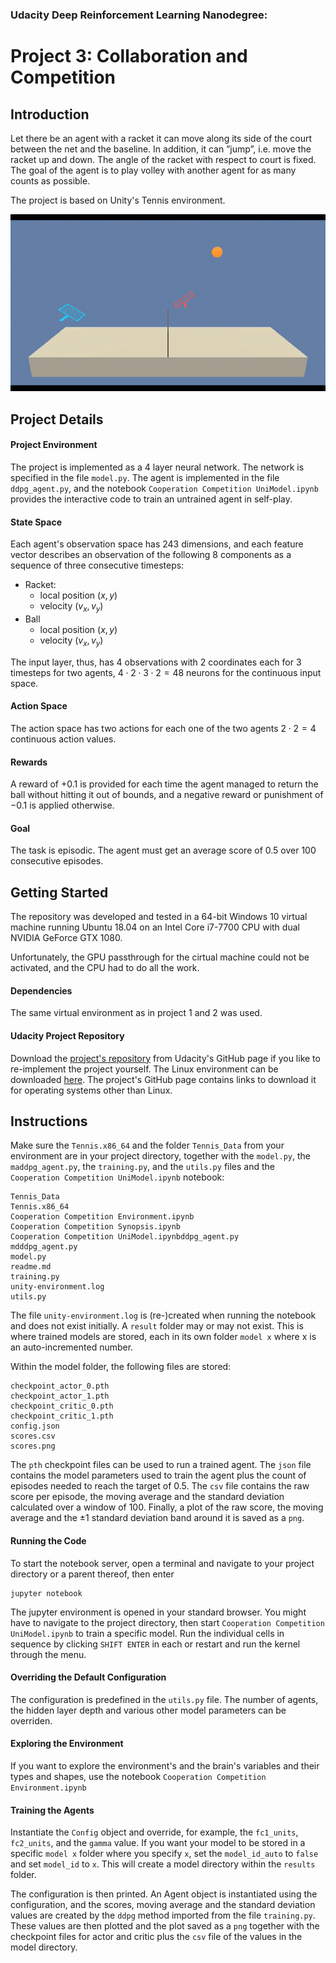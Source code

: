 ### Udacity Deep Reinforcement Learning Nanodegree:

# Project 3: Collaboration and Competition



## Introduction

Let there be an agent with a racket it can move along its side of the court between the net and the baseline. In addition, it can ”jump”, i.e. move the racket up and down. The angle of the racket with respect to court is fixed. The goal of the agent is to play volley with another agent for as many counts as possible. 

The project is based on Unity's Tennis environment.

<img src="./assets/trained agents.gif">


## Project Details

#### Project Environment
The project is implemented as a 4 layer neural network. The network is specified in the file `model.py`. The agent is implemented in the file `ddpg_agent.py`, and the notebook `Cooperation Competition UniModel.ipynb` provides the interactive code to train an untrained agent in self-play. 

#### State Space
Each agent's observation space has 243 dimensions, and each feature vector describes an observation of the following 8 components as a sequence of three consecutive timesteps:
- Racket:
  - local position $(x, y)$
  - velocity $(v_x, v_y)$
- Ball
  - local position $(x, y)$
  - velocity $(v_x, v_y)$

The input layer, thus, has 4 observations with 2 coordinates each for 3 timesteps for two agents, $4 \cdot2 \cdot 3 \cdot 2 = 48$ neurons for the continuous input space. 

#### Action Space
The action space has two actions for each one of the two agents $2 \cdot 2 = 4$ continuous action values.

#### Rewards
A reward of $+0.1$ is provided for each time the agent managed to return the ball without hitting it out of bounds, and a negative reward or punishment of $-0.1$ is applied otherwise.

#### Goal
The task is episodic. The agent must get an average score of $0.5$ over 100 consecutive episodes.



## Getting Started
The repository was developed and tested in a 64-bit Windows 10 virtual machine running Ubuntu 18.04 on an Intel Core i7-7700 CPU with dual NVIDIA GeForce GTX 1080.  

Unfortunately, the GPU passthrough for the cirtual machine could not be activated, and the CPU had to do all the work.

#### Dependencies
The same virtual environment as in project 1 and 2 was used.

#### Udacity Project Repository
Download the [project's repository](https://github.com/udacity/deep-reinforcement-learning/tree/master/p3_collab_competl) from Udacity's GitHub page if you like to re-implement the project yourself.
The Linux environment can be downloaded [here](https://s3-us-west-1.amazonaws.com/udacity-drlnd/P3/Tennis/Tennis_Linux.zip). The project's GitHub page contains links to download it for operating systems other than Linux.

## Instructions
Make sure the `Tennis.x86_64` and the folder `Tennis_Data` from your environment are in your project directory, together with the `model.py`,  the `maddpg_agent.py`,  the `training.py`, and the `utils.py` files and the `Cooperation Competition UniModel.ipynb` notebook:
```text
Tennis_Data
Tennis.x86_64
Cooperation Competition Environment.ipynb
Cooperation Competition Synopsis.ipynb
Cooperation Competition UniModel.ipynbddpg_agent.py
mdddpg_agent.py
model.py
readme.md
training.py
unity-environment.log
utils.py
```
The file `unity-environment.log` is (re-)created when running the notebook and does not exist initially.
A `result` folder may or may not exist. This is where trained models are stored, each in its own folder `model x` where x is an auto-incremented number.

Within the model folder, the following files are stored:

```
checkpoint_actor_0.pth
checkpoint_actor_1.pth
checkpoint_critic_0.pth
checkpoint_critic_1.pth
config.json
scores.csv
scores.png
```
The `pth` checkpoint files can be used to run a trained agent. The `json` file contains the model parameters used to train the agent plus the count of episodes needed to reach the target of 0.5. The `csv` file contains the raw score per episode, the moving average and the standard deviation calculated over a window of 100. Finally, a plot of the raw score, the moving average and the $\pm1$ standard deviation band around it is saved as a `png`.


#### Running the Code
To start the notebook server, open a terminal and navigate to your project directory or a parent thereof, then enter
```commandline
jupyter notebook
```
The jupyter environment is opened in your standard browser. You might have to navigate to the project directory, then start `Cooperation Competition UniModel.ipynb` to train a specific model. Run the individual cells in sequence by clicking `SHIFT ENTER` in each or restart and run the kernel through the menu.

#### Overriding the Default Configuration
The configuration is predefined in the `utils.py` file. The number of agents, the hidden layer depth and various other model parameters can be overriden.

#### Exploring the Environment
If you want to explore the environment's and the brain's variables and their types and shapes, use the notebook `Cooperation Competition Environment.ipynb`

#### Training the Agents
Instantiate the `Config` object and override, for example, the `fc1_units`, `fc2_units`, and the `gamma` value.  If you want your model to be stored in a specific `model x` folder where you specify `x`, set the `model_id_auto` to `false` and set `model_id` to `x`. This will create a model directory within the `results` folder.

The configuration is then printed. An Agent object is instantiated using the configuration, and the scores, moving average and the standard deviation values are created by the `ddpg` method imported from the file `training.py`. These values are then plotted and the plot saved as a `png` together with the checkpoint files for actor and critic plus the `csv` file of the values in the model directory. 
